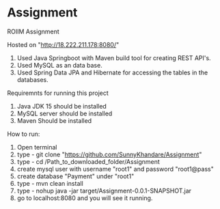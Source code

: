 # Assignment
ROIIM Assignment 

Hosted on "http://18.222.211.178:8080/"

1. Used Java Springboot with Maven build tool for creating REST API's.
2. Used MySQL as an data base.
3. Used Spring Data JPA and Hibernate for accessing the tables in the databases.

Requiremnts for running this project

1. Java JDK 15 should be installed
2. MySQL server should be installed
3. Maven Should be installed

How to run:

1. Open terminal
2. type - git clone "https://github.com/SunnyKhandare/Assignment"
3. type - cd /Path_to_downloaded_folder/Assignment
4. create mysql user with username "root1" and password "root1@pass"
5. create database "Payment" under "root1"
5. type - mvn clean install
6. type - nohup java -jar target/Assignment-0.0.1-SNAPSHOT.jar
7. go to localhost:8080 and you will see it running.
